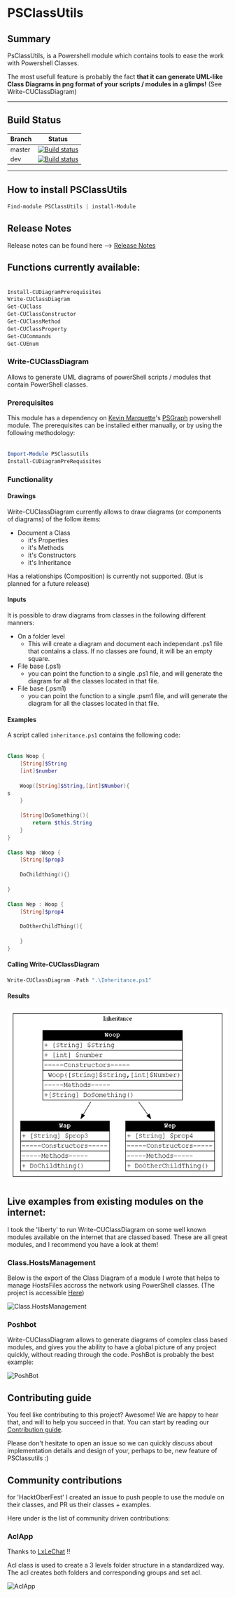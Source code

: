 # PSClassUtils


## Summary

PsClassUtils, is a Powershell module which contains tools to ease the work with Powershell Classes.

The most usefull feature is probably the fact  **that it can generate UML-like Class Diagrams in png format of your scripts / modules in a glimps!** (See Write-CUClassDiagram)

-----

## Build Status
|Branch|Status|
|---|---|
|master |[![Build status](https://ci.appveyor.com/api/projects/status/p30qxvifokv5fsjg/branch/master?svg=true)](https://ci.appveyor.com/project/Stephanevg/psclassutils/branch/master) |
|dev |[![Build status](https://ci.appveyor.com/api/projects/status/p30qxvifokv5fsjg/branch/master?svg=true)](https://ci.appveyor.com/project/Stephanevg/psclassutils/branch/dev) |

-----
## How to install PSClassUtils

```powershell
Find-module PSClassUtils | install-Module
```

## Release Notes

Release notes can be found here --> [Release Notes](.\ReleaseNotes.md)


## Functions currently available:

```powershell

Install-CUDiagramPrerequisites
Write-CUClassDiagram
Get-CUClass
Get-CUClassConstructor
Get-CUClassMethod
Get-CUClassProperty
Get-CUCommands
Get-CUEnum

```



### Write-CUClassDiagram

Allows to generate UML diagrams of powerShell scripts / modules that contain PowerShell classes.


### Prerequisites

This module has a dependency on [Kevin Marquette](https://Twitter/KevinMarquette)'s [PSGraph](https://github.com/KevinMarquette/PSGraph) powershell module.
The prerequisites can be installed either manually, or by using the following methodology:

```powershell

Import-Module PSClassutils
Install-CUDiagramPreRequisites

```

### Functionality

#### Drawings

Write-CUClassDiagram currently allows to draw diagrams (or components of diagrams) of the follow items:
- Document a Class
    - it's Properties
    - it's Methods
    - it's Constructors
    - it's Inheritance

Has a relationships (Composition) is currently not supported. (But is planned for a future release)

#### Inputs

It is possible to draw diagrams from classes in the following different manners:
- On a folder level
    - This will create a diagram and document each independant .ps1 file that contains a class. If no classes are found, it will be an empty square.
- File base (.ps1)
    - you can point the function to a single .ps1 file, and will generate the diagram for all the classes located in that file.
- File base (.psm1)
    - you can point the function to a single .psm1 file, and will generate the diagram for all the classes located in that file.

#### Examples

A script called ```inheritance.ps1``` contains the following code:

```powershell

Class Woop {
    [String]$String
    [int]$number

    Woop([String]$String,[int]$Number){
s
    }

    [String]DoSomething(){
        return $this.String
    }
}

Class Wap :Woop {
    [String]$prop3

    DoChildthing(){}

}

Class Wep : Woop {
    [String]$prop4

    DoOtherChildThing(){

    }
}

```

#### Calling Write-CUClassDiagram
```Powershell
Write-CUClassDiagram -Path ".\Inheritance.ps1"
```

#### Results

![example with inheritance](/Examples/02/Inheritance.png)

## Live examples from existing modules on the internet:

I took the 'liberty' to run Write-CUClassDiagram on some well known modules available on the internet that are classed based.
These are all great modules, and I recommend you have a look at them!



### Class.HostsManagement

Below is the export of the Class Diagram of a module I wrote that helps to manage HostsFiles accross the network using PowerShell classes. (The project is accessible  [Here](https://github.com/Stephanevg/Class.HostsManagement))


![Class.HostsManagement](https://github.com/Stephanevg/Class.HostsManagement/blob/master/Images//Class.HostsManagement.png?raw=true)


### Poshbot

Write-CUClassDiagram allows to generate diagrams of complex class based modules, and gives you the ability to have a global picture of any project quickly, without reading through the code. PoshBot is probably the best example:

![PoshBot](https://github.com/Stephanevg/PSClassUtils/blob/master/Examples/06/PoshBot_Diagram.png?raw=true)


## Contributing guide

You feel like contributing to this project? Awesome! We are happy to hear that, and will to help you succeed in that.
You can start by reading our [Contribution guide](CONTRIBUTING.MD).

Please don't hesitate to open an issue so we can quickly discuss about implementation details  and design of your, perhaps to be, new feature of PSClassutils :)


## Community contributions

for 'HacktOberFest' I created an issue to push people to use the module on their classes, and PR us their classes + examples.

Here under is the list of community driven contributions:

### AclApp

Thanks to [LxLeChat](https://github.com/LxLeChat) !!

Acl class is used to create a 3 levels folder structure in a standardized way. The acl creates both folders and corresponding groups and set acl.

![AclApp](https://github.com/LxLeChat/PSClassUtils/blob/master/Examples/07/aclapp.class.png)

